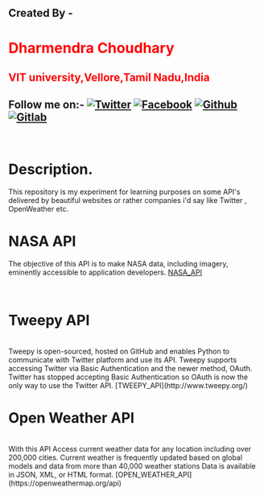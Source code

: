 ## **Created By -** <br/>
   # <font color=red>**Dharmendra Choudhary**</font>  
    
   ## <font color=red>**VIT university,Vellore,Tamil Nadu,India**</font>
[1.1]: https://i.imgur.com/IbLg2tB.png?2 (twitter click here)
[1.2]: https://i.imgur.com/huhwaQ2.png?2 (facebook click here)
[1.3]: https://i.imgur.com/gXipWFn.png?2 (github click here)
[1.4]: https://i.imgur.com/4Y1X4Eo.png?2 (gitlab click here)
[1]: https://twitter.com/dammonoit
[2]: https://www.facebook.com/profile.php?id=100022695248450
[3]: https://github.com/Dammonoit
[4]: https://gitlab.com/Dammonoit

 ## **Follow me on:-** [![Twitter][1.1]][1] [![Facebook][1.2]][2]  [![Github][1.3]][3] [![Gitlab][1.4]][4]
 <br/>

# **Description.**
This repository is my experiment for learning purposes on some API's delivered by beautiful websites or rather companies i'd say  like Twitter , OpenWeather etc.
<br />

# **NASA API**
The objective of this API is to make NASA data, including imagery, eminently accessible to application developers. 
[NASA_API](https://api.nasa.gov/)

<br />

# **Tweepy API** 
<br />
Tweepy is open-sourced, hosted on GitHub and enables Python to communicate with Twitter platform and use its API.
Tweepy supports accessing Twitter via Basic Authentication and the newer method, OAuth. Twitter has stopped accepting Basic Authentication so OAuth is now the only way to use the Twitter API.
[TWEEPY_API](http://www.tweepy.org/)
<br />

# **Open Weather API**
<br />
With this API Access current weather data for any location including over 200,000 cities. Current weather is frequently updated based on global models and data from more than 40,000 weather stations
Data is available in JSON, XML, or HTML format.
[OPEN_WEATHER_API](https://openweathermap.org/api)
